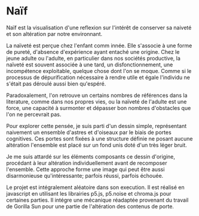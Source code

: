 # Naïf
Naïf est la visualisation d'une reflexion sur l'intérêt de conserver sa naiveté et son altération par notre environnant.

La naïveté est perçue chez l'enfant comm innée. Elle s'associe à une forme de pureté, d'absence d'expérience ayant entaché une origine. Chez le jeune adulte ou l'adulte, en particulier dans nos sociétés productive, la naïveté est souvent associée à une tard, un disfonctionnement, une incompétence exploitable, quelque chose dont l'on se moque. Comme si le processus de dépurification nécessaire à rendre utile et égale l'individu ne s'était pas déroulé aussi bien qu'espéré. 

Paradoxalement, l'on retrouve un certains nombres de références dans la literature, comme dans nos propres vies, ou la naïveté de l'adulte est une force, une capacité à surmonter et dépasser bon nombres d'obstacles que l'on ne percevrait pas.

Pour explorer cette pensée, je suis parti d'un dessin simple, représentant naivement un ensemble d'astres et d'oiseaux par le biais de portes cognitives. Ces portes sont fixées à une structure définie ne posant aucune altération l'ensemble est placé sur un fond unis doté d'un très léger bruit.

Je me suis attardé sur les éléments composants ce dessin d'origine, procédant à leur altération individuellement avant de recomposer l'ensemble. Cette approche forme une image qui peut être aussi disarmonieuse qu'intéressante; parfois réussi, parfois échouée.



Le projet est intégralement aléatoire dans son execution. Il est réalisé en javascript en utilisant les librairies p5.js, p5.noise et chroma.js pour certaines parties. Il intégre une mécanique réadaptée provenant du travail de Gorilla Sun pour une partie de l'altération des contenus de porte.
